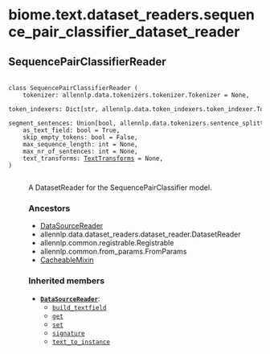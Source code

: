 # biome.text.dataset_readers.sequence_pair_classifier_dataset_reader <Badge text="Module"/>
<dl>
<h2 id="biome.text.dataset_readers.sequence_pair_classifier_dataset_reader.SequencePairClassifierReader">SequencePairClassifierReader <Badge text="Class"/></h2>
<dt>
<div class="language-python extra-class">
<pre class="language-python">
    <code>
<span class="token keyword">class</span> <span class="ident">SequencePairClassifierReader</span> (</span>
    <span>tokenizer: allennlp.data.tokenizers.tokenizer.Tokenizer = None</span><span>,</span>
    <span>token_indexers: Dict[str, allennlp.data.token_indexers.token_indexer.TokenIndexer] = None</span><span>,</span>
    <span>segment_sentences: Union[bool, allennlp.data.tokenizers.sentence_splitter.SentenceSplitter] = False</span><span>,</span>
    <span>as_text_field: bool = True</span><span>,</span>
    <span>skip_empty_tokens: bool = False</span><span>,</span>
    <span>max_sequence_length: int = None</span><span>,</span>
    <span>max_nr_of_sentences: int = None</span><span>,</span>
    <span>text_transforms: <a title="biome.text.dataset_readers.text_transforms.TextTransforms" href="text_transforms.html#biome.text.dataset_readers.text_transforms.TextTransforms">TextTransforms</a> = None</span><span>,</span>
<span>)</span>
    </code></pre></div>
</dt>
<dd>
<div class="desc"><p>A DatasetReader for the SequencePairClassifier model.</p></div>
<h3>Ancestors</h3>
<ul class="hlist">
<li><a title="biome.text.dataset_readers.datasource_reader.DataSourceReader" href="datasource_reader.html#biome.text.dataset_readers.datasource_reader.DataSourceReader">DataSourceReader</a></li>
<li>allennlp.data.dataset_readers.dataset_reader.DatasetReader</li>
<li>allennlp.common.registrable.Registrable</li>
<li>allennlp.common.from_params.FromParams</li>
<li><a title="biome.text.dataset_readers.mixins.CacheableMixin" href="mixins.html#biome.text.dataset_readers.mixins.CacheableMixin">CacheableMixin</a></li>
</ul>
<h3>Inherited members</h3>
<ul class="hlist">
<li><code><b><a title="biome.text.dataset_readers.datasource_reader.DataSourceReader" href="datasource_reader.html#biome.text.dataset_readers.datasource_reader.DataSourceReader">DataSourceReader</a></b></code>:
<ul class="hlist">
<li><code><a title="biome.text.dataset_readers.datasource_reader.DataSourceReader.build_textfield" href="datasource_reader.html#biome.text.dataset_readers.datasource_reader.DataSourceReader.build_textfield">build_textfield</a></code></li>
<li><code><a title="biome.text.dataset_readers.datasource_reader.DataSourceReader.get" href="mixins.html#biome.text.dataset_readers.mixins.CacheableMixin.get">get</a></code></li>
<li><code><a title="biome.text.dataset_readers.datasource_reader.DataSourceReader.set" href="mixins.html#biome.text.dataset_readers.mixins.CacheableMixin.set">set</a></code></li>
<li><code><a title="biome.text.dataset_readers.datasource_reader.DataSourceReader.signature" href="datasource_reader.html#biome.text.dataset_readers.datasource_reader.DataSourceReader.signature">signature</a></code></li>
<li><code><a title="biome.text.dataset_readers.datasource_reader.DataSourceReader.text_to_instance" href="datasource_reader.html#biome.text.dataset_readers.datasource_reader.DataSourceReader.text_to_instance">text_to_instance</a></code></li>
</ul>
</li>
</ul>
</dd>
</dl>